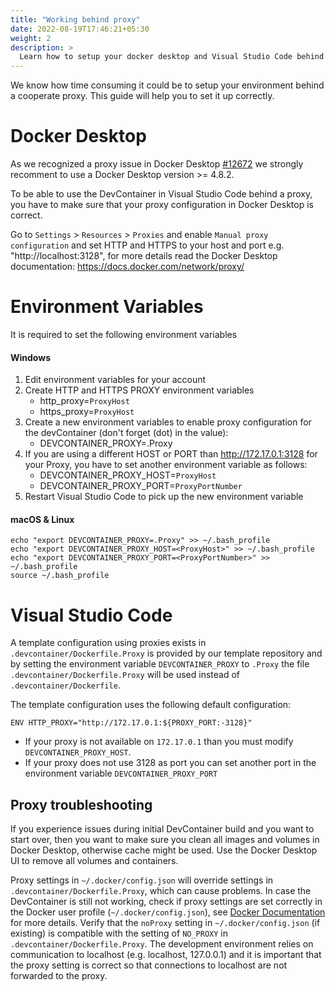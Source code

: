 ```yaml
---
title: "Working behind proxy"
date: 2022-08-19T17:46:21+05:30
weight: 2
description: >
  Learn how to setup your docker desktop and Visual Studio Code behind a coorperate proxy.
---
```


We know how time consuming it could be to setup your environment behind a cooperate proxy. This guide will help you to set it up correctly.

# Docker Desktop

As we recognized a proxy issue in Docker Desktop [#12672](https://github.com/docker/for-win/issues/12672) we strongly recomment to use a Docker Desktop version >= 4.8.2.

To be able to use the DevContainer in Visual Studio Code behind a proxy, you have to make sure that your proxy configuration in Docker Desktop is correct. 

Go to `Settings` > `Resources` > `Proxies` and enable `Manual proxy configuration` and set HTTP and HTTPS to your host and port e.g. "http://localhost:3128", for more details read the Docker Desktop documentation: https://docs.docker.com/network/proxy/



# Environment Variables

It is required to set the following environment variables

#### Windows

1. Edit environment variables for your account
2. Create HTTP and HTTPS PROXY environment variables 
   - http_proxy=`ProxyHost`
   - https_proxy=`ProxyHost`
2. Create a new environment variables to enable proxy configuration for the devContainer (don't forget (dot) in the value):
   - DEVCONTAINER_PROXY=.Proxy
3. If you are using a different HOST or PORT than http://172.17.0.1:3128 for your Proxy, you have to set another environment variable as follows:
   - DEVCONTAINER_PROXY_HOST=`ProxyHost`
   - DEVCONTAINER_PROXY_PORT=`ProxyPortNumber`
4. Restart Visual Studio Code to pick up the new environment variable

#### macOS & Linux

```
echo "export DEVCONTAINER_PROXY=.Proxy" >> ~/.bash_profile
echo "export DEVCONTAINER_PROXY_HOST=<ProxyHost>" >> ~/.bash_profile
echo "export DEVCONTAINER_PROXY_PORT=<ProxyPortNumber>" >> ~/.bash_profile
source ~/.bash_profile
```


# Visual Studio Code

A template configuration using proxies exists in `.devcontainer/Dockerfile.Proxy` is provided by our template repository and by setting the environment variable `DEVCONTAINER_PROXY` to `.Proxy` the file
`.devcontainer/Dockerfile.Proxy` will be used instead of `.devcontainer/Dockerfile`.

The template configuration uses the following default configuration:

```
ENV HTTP_PROXY="http://172.17.0.1:${PROXY_PORT:-3128}"
```

- If your proxy is not available on `172.17.0.1` than you must modify `DEVCONTAINER_PROXY_HOST`.
- If your proxy does not use 3128 as port you can set another port in the environment variable `DEVCONTAINER_PROXY_PORT`



## Proxy troubleshooting

If you experience issues during initial DevContainer build and you want to start over, then you want to make sure you clean all images and volumes in Docker Desktop, otherwise cache might be used. Use the Docker Desktop UI to remove all volumes and containers.

Proxy settings in `~/.docker/config.json` will override settings in `.devcontainer/Dockerfile.Proxy`, which can cause problems.
In case the DevContainer is still not working, check if proxy settings are set correctly in the Docker user profile (`~/.docker/config.json`), see [Docker Documentation](https://docs.docker.com/network/proxy/) for more details.
Verify that the `noProxy` setting in `~/.docker/config.json` (if existing) is compatible with the setting of `NO_PROXY` in `.devcontainer/Dockerfile.Proxy`.
The development environment relies on communication to localhost (e.g. localhost, 127.0.0.1) and it is important that the proxy setting is correct so that connections to localhost are not forwarded to the proxy.

